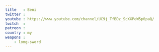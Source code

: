 ```yaml
---
title   : Beni
twitter : 
youtube : https://www.youtube.com/channel/UC9j_TfBDz_ScXXPeW5p0paQ/
twitch  : 
patreon : 
country : my
weapons :
    - long-sword
---
```


